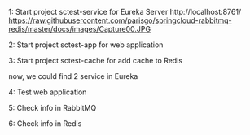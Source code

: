 1: Start project sctest-service for Eureka Server
http://localhost:8761/
https://raw.githubusercontent.com/parisgo/springcloud-rabbitmq-redis/master/docs/images/Capture00.JPG

2: Start project sctest-app for web application

3: Start project sctest-cache for add cache to Redis

now, we could find 2 service in Eureka


4: Test web application


5: Check info in RabbitMQ

6: Check info in Redis
